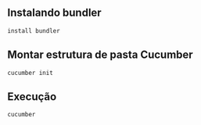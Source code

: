 
## **Instalando bundler**

    install bundler


## **Montar estrutura de pasta Cucumber**

	cucumber init


## **Execução**

	cucumber